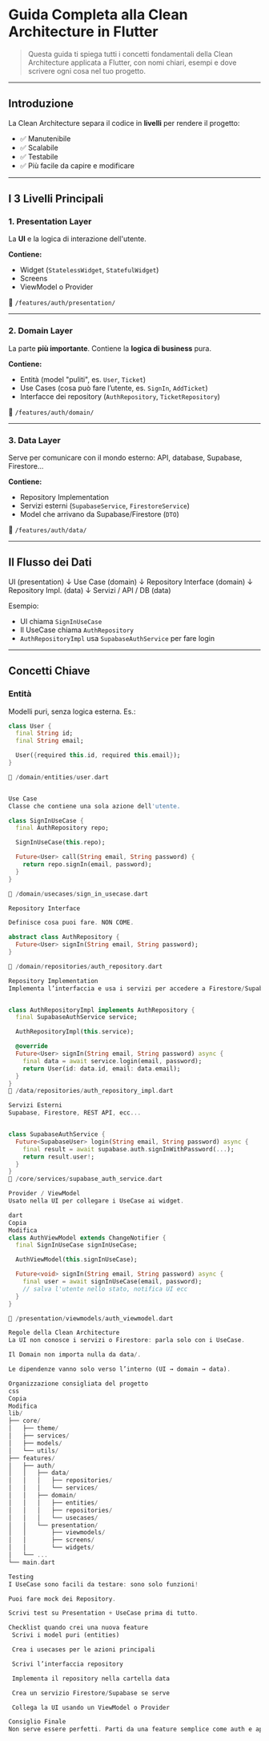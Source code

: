 # Guida Completa alla Clean Architecture in Flutter

> Questa guida ti spiega tutti i concetti fondamentali della Clean Architecture applicata a Flutter, con nomi chiari, esempi e dove scrivere ogni cosa nel tuo progetto.

---

## Introduzione

La Clean Architecture separa il codice in **livelli** per rendere il progetto:
- ✅ Manutenibile
- ✅ Scalabile
- ✅ Testabile
- ✅ Più facile da capire e modificare

---

## I 3 Livelli Principali

### 1. Presentation Layer

La **UI** e la logica di interazione dell'utente.

**Contiene:**
- Widget (`StatelessWidget`, `StatefulWidget`)
- Screens
- ViewModel o Provider

📁 `/features/auth/presentation/`

---

### 2. Domain Layer

La parte **più importante**. Contiene la **logica di business** pura.

**Contiene:**
- Entità (model "puliti", es. `User`, `Ticket`)
- Use Cases (cosa può fare l’utente, es. `SignIn`, `AddTicket`)
- Interfacce dei repository (`AuthRepository`, `TicketRepository`)

📁 `/features/auth/domain/`

---

### 3. Data Layer

Serve per comunicare con il mondo esterno: API, database, Supabase, Firestore...

**Contiene:**
- Repository Implementation
- Servizi esterni (`SupabaseService`, `FirestoreService`)
- Model che arrivano da Supabase/Firestore (`DTO`)

📁 `/features/auth/data/`

---

## Il Flusso dei Dati

UI (presentation)
↓
Use Case (domain)
↓
Repository Interface (domain)
↓
Repository Impl. (data)
↓
Servizi / API / DB (data)


Esempio:
- UI chiama `SignInUseCase`
- Il UseCase chiama `AuthRepository`
- `AuthRepositoryImpl` usa `SupabaseAuthService` per fare login

---

## Concetti Chiave

### Entità

Modelli puri, senza logica esterna. Es.:

```dart
class User {
  final String id;
  final String email;

  User({required this.id, required this.email});
}

📁 /domain/entities/user.dart


Use Case
Classe che contiene una sola azione dell'utente.

class SignInUseCase {
  final AuthRepository repo;

  SignInUseCase(this.repo);

  Future<User> call(String email, String password) {
    return repo.signIn(email, password);
  }
}

📁 /domain/usecases/sign_in_usecase.dart

Repository Interface

Definisce cosa puoi fare. NON COME.

abstract class AuthRepository {
  Future<User> signIn(String email, String password);
}

📁 /domain/repositories/auth_repository.dart

Repository Implementation
Implementa l’interfaccia e usa i servizi per accedere a Firestore/Supabase.


class AuthRepositoryImpl implements AuthRepository {
  final SupabaseAuthService service;

  AuthRepositoryImpl(this.service);

  @override
  Future<User> signIn(String email, String password) async {
    final data = await service.login(email, password);
    return User(id: data.id, email: data.email);
  }
}
📁 /data/repositories/auth_repository_impl.dart

Servizi Esterni
Supabase, Firestore, REST API, ecc...


class SupabaseAuthService {
  Future<SupabaseUser> login(String email, String password) async {
    final result = await supabase.auth.signInWithPassword(...);
    return result.user!;
  }
}
📁 /core/services/supabase_auth_service.dart

Provider / ViewModel
Usato nella UI per collegare i UseCase ai widget.

dart
Copia
Modifica
class AuthViewModel extends ChangeNotifier {
  final SignInUseCase signInUseCase;

  AuthViewModel(this.signInUseCase);

  Future<void> signIn(String email, String password) async {
    final user = await signInUseCase(email, password);
    // salva l'utente nello stato, notifica UI ecc
  }
}

📁 /presentation/viewmodels/auth_viewmodel.dart

Regole della Clean Architecture
La UI non conosce i servizi o Firestore: parla solo con i UseCase.

Il Domain non importa nulla da data/.

Le dipendenze vanno solo verso l’interno (UI → domain → data).

Organizzazione consigliata del progetto
css
Copia
Modifica
lib/
├── core/
│   ├── theme/
│   ├── services/
│   ├── models/
│   └── utils/
├── features/
│   ├── auth/
│   │   ├── data/
│   │   │   ├── repositories/
│   │   │   └── services/
│   │   ├── domain/
│   │   │   ├── entities/
│   │   │   ├── repositories/
│   │   │   └── usecases/
│   │   └── presentation/
│   │       ├── viewmodels/
│   │       ├── screens/
│   │       └── widgets/
│   └── ...
└── main.dart

Testing
I UseCase sono facili da testare: sono solo funzioni!

Puoi fare mock dei Repository.

Scrivi test su Presentation + UseCase prima di tutto.

Checklist quando crei una nuova feature
 Scrivi i model puri (entities)

 Crea i usecases per le azioni principali

 Scrivi l’interfaccia repository

 Implementa il repository nella cartella data

 Crea un servizio Firestore/Supabase se serve

 Collega la UI usando un ViewModel o Provider

Consiglio Finale
Non serve essere perfetti. Parti da una feature semplice come auth e applica questo schema. Migliora il resto poco a poco.